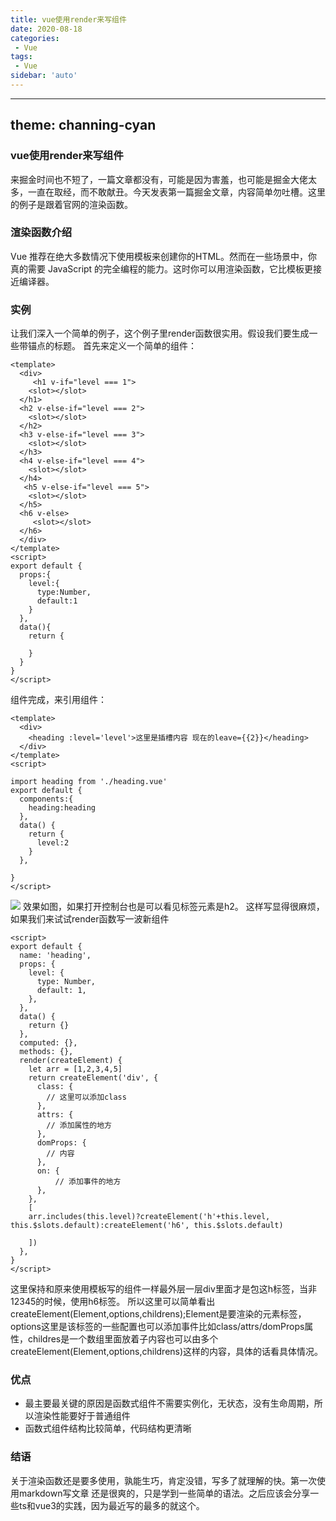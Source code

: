 ```yaml
---
title: vue使用render来写组件
date: 2020-08-18
categories:
 - Vue
tags:
 - Vue
sidebar: 'auto'
---
```


---
theme: channing-cyan
---
### vue使用render来写组件
 来掘金时间也不短了，一篇文章都没有，可能是因为害羞，也可能是掘金大佬太多，一直在取经，而不敢献丑。今天发表第一篇掘金文章，内容简单勿吐槽。这里的例子是跟着官网的渲染函数。

 ### 渲染函数介绍
 Vue 推荐在绝大多数情况下使用模板来创建你的HTML。然而在一些场景中，你真的需要 JavaScript 的完全编程的能力。这时你可以用渲染函数，它比模板更接近编译器。
### 实例
让我们深入一个简单的例子，这个例子里render函数很实用。假设我们要生成一些带锚点的标题。
首先来定义一个简单的组件：
```
<template>
  <div>
     <h1 v-if="level === 1">
    <slot></slot>
  </h1>
  <h2 v-else-if="level === 2">
    <slot></slot>
  </h2>
  <h3 v-else-if="level === 3">
    <slot></slot>
  </h3>
  <h4 v-else-if="level === 4">
    <slot></slot>
  </h4>
   <h5 v-else-if="level === 5">
    <slot></slot>
  </h5>
  <h6 v-else>
     <slot></slot>
  </h6>
  </div>
</template>
<script>
export default {
  props:{
    level:{
      type:Number,
      default:1
    }
  },
  data(){
    return {

    }
  }
}
</script>
```
组件完成，来引用组件：
```
<template>
  <div>
    <heading :level='level'>这里是插槽内容 现在的leave={{2}}</heading>
  </div>
</template>
<script>

import heading from './heading.vue'
export default {
  components:{
    heading:heading
  },
  data() {
    return {
      level:2
    }
  },

}
</script>
```



![](https://p3-juejin.byteimg.com/tos-cn-i-k3u1fbpfcp/a2a1ac26b3414272b033e1bc4d6bd53b~tplv-k3u1fbpfcp-zoom-1.image)
效果如图，如果打开控制台也是可以看见标签元素是h2。
这样写显得很麻烦，如果我们来试试render函数写一波新组件
```
<script>
export default {
  name: 'heading',
  props: {
    level: {
      type: Number,
      default: 1,
    },
  },
  data() {
    return {}
  },
  computed: {},
  methods: {},
  render(createElement) {
    let arr = [1,2,3,4,5]
    return createElement('div', {
      class: {
        // 这里可以添加class
      },
      attrs: {
        // 添加属性的地方
      },
      domProps: {
        // 内容
      },
      on: {
          // 添加事件的地方
      },
    },
    [
    arr.includes(this.level)?createElement('h'+this.level, this.$slots.default):createElement('h6', this.$slots.default)

    ])
  },
}
</script>
```
这里保持和原来使用模板写的组件一样最外层一层div里面才是包这h标签，当非12345的时候，使用h6标签。
所以这里可以简单看出createElement(Element,options,childrens);Element是要渲染的元素标签，options这里是该标签的一些配置也可以添加事件比如class/attrs/domProps属性，childres是一个数组里面放着子内容也可以由多个createElement(Element,options,childrens)这样的内容，具体的话看具体情况。

### 优点
- 最主要最关键的原因是函数式组件不需要实例化，无状态，没有生命周期，所以渲染性能要好于普通组件
- 函数式组件结构比较简单，代码结构更清晰

### 结语
关于渲染函数还是要多使用，孰能生巧，肯定没错，写多了就理解的快。第一次使用markdown写文章 还是很爽的，只是学到一些简单的语法。之后应该会分享一些ts和vue3的实践，因为最近写的最多的就这个。
